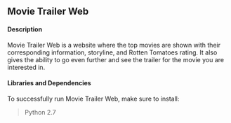 ## **Movie Trailer Web**

#### **Description**

Movie Trailer Web is a website where the top movies are shown with their corresponding information, storyline, and Rotten Tomatoes rating. It also gives the ability to go even further and see the trailer for the movie you are interested in. 

#### **Libraries and Dependencies**

To successfully run Movie Trailer Web, make sure to install:

> Python 2.7